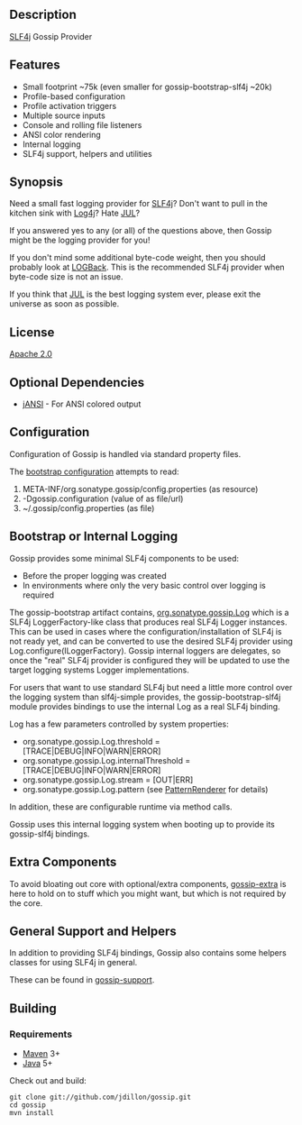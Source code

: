 <!--

    Copyright (c) 2009-present the original author or authors.

    Licensed under the Apache License, Version 2.0 (the "License");
    you may not use this file except in compliance with the License.
    You may obtain a copy of the License at

    http://www.apache.org/licenses/LICENSE-2.0

    Unless required by applicable law or agreed to in writing, software
    distributed under the License is distributed on an "AS IS" BASIS,
    WITHOUT WARRANTIES OR CONDITIONS OF ANY KIND, either express or implied.
    See the License for the specific language governing permissions and
    limitations under the License.

-->
Description
-----------

[SLF4j][1] Gossip Provider

Features
--------

* Small footprint ~75k (even smaller for gossip-bootstrap-slf4j ~20k)
* Profile-based configuration
* Profile activation triggers
* Multiple source inputs
* Console and rolling file listeners
* ANSI color rendering
* Internal logging
* SLF4j support, helpers and utilities

Synopsis
--------

Need a small fast logging provider for [SLF4j][1]?
Don't want to pull in the kitchen sink with [Log4j][2]?
Hate [JUL][3]?

If you answered yes to any (or all) of the questions above, then Gossip might be the logging provider for you!

If you don't mind some additional byte-code weight, then you should probably look at [LOGBack][5].  This
is the recommended SLF4j provider when byte-code size is not an issue.

If you think that [JUL][3] is the best logging system ever, please exit the universe as soon as possible.

License
-------

[Apache 2.0](http://www.apache.org/licenses/LICENSE-2.0.html)

Optional Dependencies
---------------------

* [jANSI][4] - For ANSI colored output

Configuration
-------------

Configuration of Gossip is handled via standard property files.

The [bootstrap configuration](http://github.com/jdillon/gossip/blob/master/gossip-core/src/main/resources/org/sonatype/gossip/bootstrap.properties)
attempts to read:

1. META-INF/org.sonatype.gossip/config.properties (as resource)
2. -Dgossip.configuration (value of as file/url)
3. ~/.gossip/config.properties (as file)

Bootstrap or Internal Logging
-----------------------------

Gossip provides some minimal SLF4j components to be used:

* Before the proper logging was created
* In environments where only the very basic control over logging is required

The gossip-bootstrap artifact contains, [org.sonatype.gossip.Log](https://github.com/jdillon/gossip/blob/master/gossip-bootstrap/src/main/java/org/sonatype/gossip/Log.java)
which is a SLF4j LoggerFactory-like class that produces real SLF4j Logger instances.
This can be used in cases where the configuration/installation of SLF4j is not ready yet,
and can be converted to use the desired SLF4j provider using Log.configure(ILoggerFactory).  Gossip internal loggers
are delegates, so once the "real" SLF4j provider is configured they will be updated to use the target logging
systems Logger implementations.

For users that want to use standard SLF4j but need a little more control over the logging system than slf4j-simple provides,
the gossip-bootstrap-slf4j module provides bindings to use the internal Log as a real SLF4j binding.

Log has a few parameters controlled by system properties:

* org.sonatype.gossip.Log.threshold = [TRACE|DEBUG|INFO|WARN|ERROR]
* org.sonatype.gossip.Log.internalThreshold = [TRACE|DEBUG|INFO|WARN|ERROR]
* org.sonatype.gossip.Log.stream = [OUT|ERR]
* org.sonatype.gossip.Log.pattern (see [PatternRenderer](https://github.com/jdillon/gossip/blob/master/gossip-bootstrap/src/main/java/org/sonatype/gossip/render/PatternRenderer.java) for details)

In addition, these are configurable runtime via method calls.

Gossip uses this internal logging system when booting up to provide its gossip-slf4j bindings.

Extra Components
----------------

To avoid bloating out core with optional/extra components, [gossip-extra](https://github.com/jdillon/gossip/blob/master/gossip-extra)
is here to hold on to stuff which you might want, but which is not required by the core.

General Support and Helpers
---------------------------

In addition to providing SLF4j bindings, Gossip also contains some helpers classes for using SLF4j in general.

These can be found in [gossip-support](https://github.com/jdillon/gossip/blob/master/gossip-support).

Building
--------

### Requirements

* [Maven](http://maven.apache.org) 3+
* [Java](http://java.sun.com/) 5+

Check out and build:

    git clone git://github.com/jdillon/gossip.git
    cd gossip
    mvn install

[1]: http://slf4j.org
[2]: http://logging.apache.org/log4j
[3]: http://download.oracle.com/javase/1.5.0/docs/api/java/util/logging/package-summary.html
[4]: http://jansi.fusesource.org/
[5]: http://logback.qos.ch
